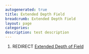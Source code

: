 ```yaml
---
autogenerated: true
title: Extended Depth Field
breadcrumb: Extended Depth Field
layout: page
categories: 
description: test description
---
```


1.  REDIRECT [Extended Depth of Field](Extended_Depth_of_Field )
